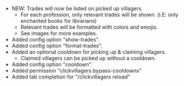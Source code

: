 - NEW: Trades will now be listed on picked up villagers.
  - For each profession, only relevant trades will be shown. (i.E: only enchanted books for librarians)
  - Relevant trades will be formatted with colors and emojis.
  - See images for more examples.
- Added config option "show-trades".
- Added config option "format-trades".
- Added an optional cooldown for picking up & claiming villagers.
  - Claimed villagers can be picked up without a cooldown.
- Added config option "cooldown".
- Added permission "clickvillagers.bypass-cooldowns"
- Added tab completion for "/clickvillagers reload"